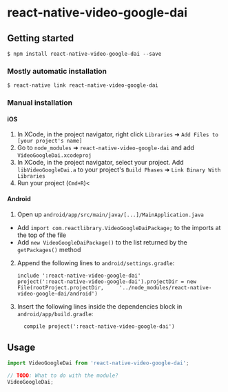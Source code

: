 # react-native-video-google-dai

## Getting started

`$ npm install react-native-video-google-dai --save`

### Mostly automatic installation

`$ react-native link react-native-video-google-dai`

### Manual installation


#### iOS

1. In XCode, in the project navigator, right click `Libraries` ➜ `Add Files to [your project's name]`
2. Go to `node_modules` ➜ `react-native-video-google-dai` and add `VideoGoogleDai.xcodeproj`
3. In XCode, in the project navigator, select your project. Add `libVideoGoogleDai.a` to your project's `Build Phases` ➜ `Link Binary With Libraries`
4. Run your project (`Cmd+R`)<

#### Android

1. Open up `android/app/src/main/java/[...]/MainApplication.java`
  - Add `import com.reactlibrary.VideoGoogleDaiPackage;` to the imports at the top of the file
  - Add `new VideoGoogleDaiPackage()` to the list returned by the `getPackages()` method
2. Append the following lines to `android/settings.gradle`:
  	```
  	include ':react-native-video-google-dai'
  	project(':react-native-video-google-dai').projectDir = new File(rootProject.projectDir, 	'../node_modules/react-native-video-google-dai/android')
  	```
3. Insert the following lines inside the dependencies block in `android/app/build.gradle`:
  	```
      compile project(':react-native-video-google-dai')
  	```


## Usage
```javascript
import VideoGoogleDai from 'react-native-video-google-dai';

// TODO: What to do with the module?
VideoGoogleDai;
```
